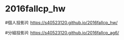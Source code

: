# 2016fallcp_hw

#個人投影片
https://s40523120.github.io/2016fallcp_hw/

#分組投影片
https://s40523120.github.io/2016fallcp_ag6/
